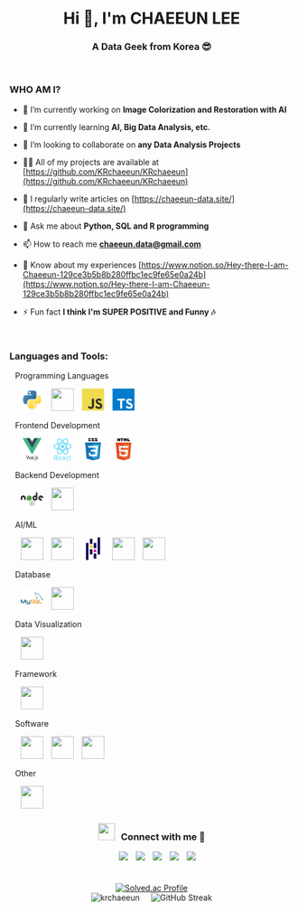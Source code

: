 <h1 align="center">Hi 👋, I'm CHAEEUN LEE</h1>
<h3 align="center">A Data Geek from Korea 😎</h3>

<br>

<h3 align="left">WHO AM I?</h3>

- 🔭 I’m currently working on **Image Colorization and Restoration with AI**

- 🌱 I’m currently learning **AI, Big Data Analysis, etc.**

- 👯 I’m looking to collaborate on **any Data Analysis Projects**

- 👨‍💻 All of my projects are available at [https://github.com/KRchaeeun/KRchaeeun](https://github.com/KRchaeeun/KRchaeeun)

- 📝 I regularly write articles on [https://chaeeun-data.site/](https://chaeeun-data.site/)

- 💬 Ask me about **Python, SQL and R programming**

- 📫 How to reach me **chaeeun.data@gmail.com**

- 📄 Know about my experiences [https://www.notion.so/Hey-there-I-am-Chaeeun-129ce3b5b8b280ffbc1ec9fe65e0a24b](https://www.notion.so/Hey-there-I-am-Chaeeun-129ce3b5b8b280ffbc1ec9fe65e0a24b)

- ⚡ Fun fact **I think I'm SUPER POSITIVE and Funny 🎶**

<br>

<h3 align="left">Languages and Tools:</h3>
<div align="left" class="icons-social" style="margin-left: 10px;">
	<p>Programming Languages</p>
		<a style="margin-left: 10px;" target="_blank" href="https://www.python.org">
			<img src="https://raw.githubusercontent.com/devicons/devicon/master/icons/python/python-original.svg" width="40" height="40"></a>
	        <a style="margin-left: 10px;" target="_blank" href="https://www.r-project.org/">
			<img src="https://i.ibb.co/qB55hwt/r.png" width="40" height="40"></a>
		<a style="margin-left: 10px;" target="_blank" href="https://developer.mozilla.org/en-US/docs/Web/JavaScript" >
			<img src="https://raw.githubusercontent.com/devicons/devicon/master/icons/javascript/javascript-original.svg" width="40" height="40"></a>
		<a style="margin-left: 10px;" target="_blank" href="https://raw.githubusercontent.com/devicons/devicon/master/icons/javascript/javascript-original.svg">
			<img src="https://raw.githubusercontent.com/devicons/devicon/master/icons/typescript/typescript-original.svg" width="40" height="40"></a>
	<p>Frontend Development</p>
		<a style="margin-left: 10px;" target="_blank" href="https://vuejs.org">
			<img src="https://raw.githubusercontent.com/devicons/devicon/master/icons/vuejs/vuejs-original-wordmark.svg" width="40" height="40"></a>
	        <a style="margin-left: 10px;" target="_blank" href="https://reactjs.org/">
			<img src="https://raw.githubusercontent.com/devicons/devicon/master/icons/react/react-original-wordmark.svg" width="40" height="40"></a>
		<a style="margin-left: 10px;" target="_blank" href="https://www.w3schools.com/css/" >
			<img src="https://raw.githubusercontent.com/devicons/devicon/master/icons/css3/css3-original-wordmark.svg" width="40" height="40"></a>
		<a style="margin-left: 10px;" target="_blank" href="https://www.w3.org/html/">
			<img src="https://raw.githubusercontent.com/devicons/devicon/master/icons/html5/html5-original-wordmark.svg" width="40" height="40"></a>
  	<p>Backend Development</p>
		<a style="margin-left: 10px;" target="_blank" href="https://nodejs.org">
			<img src="https://raw.githubusercontent.com/devicons/devicon/master/icons/nodejs/nodejs-original-wordmark.svg" width="40" height="40"></a>
	        <a style="margin-left: 10px;" target="_blank" href="https://spring.io/">
			<img src="https://www.vectorlogo.zone/logos/springio/springio-icon.svg" width="40" height="40"></a>
   	<p>AI/ML</p>
		<a style="margin-left: 10px;" target="_blank" href="https://www.tensorflow.org">
			<img src="https://www.vectorlogo.zone/logos/tensorflow/tensorflow-icon.svg" width="40" height="40"></a>
	        <a style="margin-left: 10px;" target="_blank" href="https://pytorch.org/">
			<img src="https://www.vectorlogo.zone/logos/pytorch/pytorch-icon.svg" width="40" height="40"></a>
		<a style="margin-left: 10px;" target="_blank" href="https://pandas.pydata.org/" >
			<img src="https://raw.githubusercontent.com/devicons/devicon/2ae2a900d2f041da66e950e4d48052658d850630/icons/pandas/pandas-original.svg" width="40" height="40"></a>
		<a style="margin-left: 10px;" target="_blank" href="https://opencv.org/">
			<img src="https://www.vectorlogo.zone/logos/opencv/opencv-icon.svg" width="40" height="40"></a>
   		<a style="margin-left: 10px;" target="_blank" href="https://scikit-learn.org/">
			<img src="https://upload.wikimedia.org/wikipedia/commons/0/05/Scikit_learn_logo_small.svg" width="40" height="40"></a>
     	<p>Database</p>
		<a style="margin-left: 10px;" target="_blank" href="https://www.mysql.com/">
			<img src="https://raw.githubusercontent.com/devicons/devicon/master/icons/mysql/mysql-original-wordmark.svg" width="40" height="40"></a>
	        <a style="margin-left: 10px;" target="_blank" href="https://www.sqlite.org/">
			<img src="https://www.vectorlogo.zone/logos/sqlite/sqlite-icon.svg" width="40" height="40"></a>
     	<p>Data Visualization</p>	
 		<a style="margin-left: 10px;" target="_blank" href="https://www.chartjs.org">
			<img src="https://www.chartjs.org/media/logo-title.svg" width="40" height="40"></a>
     	<p>Framework</p>
 		<a style="margin-left: 10px;" target="_blank" href="https://www.djangoproject.com/">
			<img src="https://cdn.worldvectorlogo.com/logos/django.svg" width="40" height="40"></a>
	<p>Software</p>
		<a style="margin-left: 10px;" target="_blank" href="https://www.adobe.com/in/products/illustrator.html">
			<img src="https://i.ibb.co/s1DHgSF/adobe-illustrator.png" width="40" height="40"></a>
	        <a style="margin-left: 10px;" target="_blank" href="https://www.photoshop.com/en">
			<img src="https://i.ibb.co/PjmsmGZ/photoshop.png" width="40" height="40"></a>
		<a style="margin-left: 10px;" target="_blank" href="https://postman.com" >
			<img src="https://i.ibb.co/SXJ51fq/postman.png" width="40" height="40"></a>
      	<p>Other</p>
	<a style="margin-left: 10px;" target="_blank" href="https://git-scm.com/">
		<img src="https://i.ibb.co/gJkSnky/git.png"" width="40" height="40"></a>


 
</div>

<h3 align="center"> <img src="https://media.giphy.com/media/iY8CRBdQXODJSCERIr/giphy.gif" width="30" height="30" style="margin-right: 10px;">Connect with me 🤝 </h3>
<div align="center" class="icons-social" style="margin-left: 10px;">
	<a style="margin-left: 10px;" target="_blank" href="https://www.linkedin.com/in/chaeeun-lee-0b4036306/">
		<img src="https://img.icons8.com/doodle/40/000000/linkedin--v2.png"></a>
        <a style="margin-left: 10px;" target="_blank" href="https://github.com/KRchaeeun">
		<img src="https://img.icons8.com/doodle/40/000000/github--v1.png"></a>
	<a style="margin-left: 10px;" target="_blank" href="https://www.kaggle.com/dachaeeun">
		<img src="https://i.ibb.co/gdxkP82/kaggle.png"></a>
	<a style="margin-left: 10px;" target="_blank" href="https://www.hackerrank.com/profile/cheeun0903">
		<img src="https://i.ibb.co/gdGHyvv/hackerrank.png"></a>
	<a style="margin-left: 10px;" target="_blank" href="https://leetcode.com/u/cheeun0903/">
		<img src="https://i.ibb.co/ZHcnc0V/leetcode.png"></a>
</div>

<br>

<div align="center">
    <div style="margin-top: 20px;">
        <a href="https://solved.ac/cheeun0903/">
            <img src="http://mazassumnida.wtf/api/v2/generate_badge?boj=cheeun0903" alt="Solved.ac Profile" />
        </a>
    </div>
    <div style="display: inline-flex; align-items: center; gap: 20px;">
        <img src="https://github-readme-stats.vercel.app/api/top-langs?username=krchaeeun&show_icons=true&locale=en&layout=compact" alt="krchaeeun" />
        <img src="https://github-readme-streak-stats.herokuapp.com?user=KRchaeeun&hide_border=true" alt="GitHub Streak" />
    </div>
</div>
